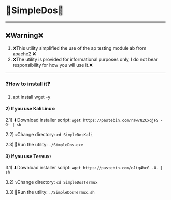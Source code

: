 # 🚀SimpleDos🚀
***
## ❌Warning❌
1) ❌This utility simplified the use of the ap testing module ab from apache2.❌
2) ❌The utility is provided for informational purposes only, I do not bear responsibility for how you will use it.❌
***
### ❓How to install it❓
1) apt install wget -y

#### 2) If you use Kali Linux:

2.1) ⬇Download installer script: `wget https://pastebin.com/raw/82CxqjFS -O- | sh`

2.2) ⤵Change directory: `cd SimpleDosKali`

2.3) 🔴Run the utility: `./SimpleDos.exe`

#### 3) If you use Termux:

3.1) ⬇Download installer script: `wget https://pastebin.com/cJiq4hcG -O- | sh`

3.2) ⤵Change directory: `cd SimpleDosTermux`

3.3) 🔴Run the utility: `./SimpleDosTermux.sh`
